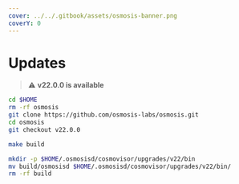 ```yaml
---
cover: ../../.gitbook/assets/osmosis-banner.png
coverY: 0
---
```


# Updates

> ⚠️ **v22.0.0 is available**

```bash
cd $HOME
rm -rf osmosis
git clone https://github.com/osmosis-labs/osmosis.git
cd osmosis
git checkout v22.0.0

make build

mkdir -p $HOME/.osmosisd/cosmovisor/upgrades/v22/bin
mv build/osmosisd $HOME/.osmosisd/cosmovisor/upgrades/v22/bin/
rm -rf build
```
